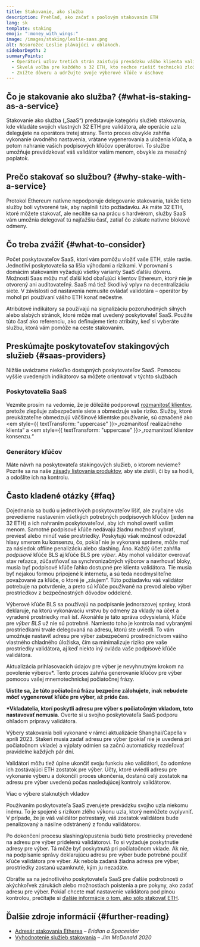 ```yaml
---
title: Stakovanie, ako služba
description: Prehľad, ako začať s poolovým stakovaním ETH
lang: sk
template: staking
emoji: ":money_with_wings:"
image: /images/staking/leslie-saas.png
alt: Nosorožec Leslie plávajúci v oblakoch.
sidebarDepth: 2
summaryPoints:
  - Operátori uzlov tretích strán zaisťujú prevádzku vášho klienta validátora
  - Skvelá voľba pre každého s 32 ETH, kto nechce riešiť technickú zložitosť prevádzky uzla
  - Znížte dôveru a udržujte svoje výberové kľúče v úschove
---
```


## Čo je stakovanie ako služba? {#what-is-staking-as-a-service}

Stakovanie ako služba („SaaS“) predstavuje kategóriu služieb stakovania, kde vkladáte svojich vlastných 32 ETH pre validátora, ale operácie uzla delegujete na operátora tretej strany. Tento proces obvykle zahŕňa vykonanie úvodného nastavenia, vrátane vygenerovania a uloženia kľúča, a potom nahranie vašich podpisových kľúčov operátorovi. To službe umožňuje prevádzkovať váš validátor vašim menom, obvykle za mesačný poplatok.

## Prečo stakovať so službou? {#why-stake-with-a-service}

Protokol Ethereum natívne nepodporuje delegovanie stakovania, takže tieto služby boli vytvorené tak, aby naplnili túto požiadavku. Ak máte 32 ETH, ktoré môžete stakovať, ale necítite sa na prácu s hardvérom, služby SaaS vám umožnia delegovať tú najťažšiu časť, zatiaľ čo získate natívne blokové odmeny.

<CardGrid>
  <Card title="Váš vlastný validátor" emoji=":desktop_computer:" description="Deposit your own 32 ETH to activate your own set of signing keys that will participate in Ethereum consensus. Monitor your progress with dashboards to watch those ETH rewards accumulate." />
  <Card title="Jednoduché spustenie" emoji="🏁" description="Forget about hardware specs, setup, node maintenance and upgrades. SaaS providers let you outsource the hard part by uploading your own signing credentials, allowing them to run a validator on your behalf, for a small cost." />
  <Card title="Obmedzuje vaše riziko" emoji=":shield:" description="In many cases users do not have to give up access to the keys that enable withdrawing or transferring staked funds. These are different from the signing keys, and can be stored separately to limit (but not eliminate) your risk as a staker." />
</CardGrid>

<StakingComparison page="saas" />

## Čo treba zvážiť {#what-to-consider}

Počet poskytovateľov SaaS, ktorí vám pomôžu vložiť vaše ETH, stále rastie. Jednotliví poskytovatelia sa líšia výhodami a rizikami. V porovnaní s domácim stakovaním vyžadujú všetky varianty SaaS ďalšiu dôveru. Možnosti Saas môžu mať ďalší kód obaľujúci klientov Ethereum, ktorý nie je otvorený ani auditovateľný. SaaS má tiež škodlivý vplyv na decentralizáciu siete. V závislosti od nastavenia nemusíte ovládať validotára – operátor by mohol pri používaní vášho ETH konať nečestne.

Atribútové indikátory sa používajú na signalizáciu pozoruhodných silných alebo slabých stránok, ktoré môže mať uvedený poskytovateľ SaaS. Použite túto časť ako referenciu, ako definujeme tieto atribúty, keď si vyberáte službu, ktorá vám pomôže na ceste stakovaním.

<StakingConsiderations page="saas" />

## Preskúmajte poskytovateľov stakingových služieb {#saas-providers}

Nižšie uvádzame niekoľko dostupných poskytovateľov SaaS. Pomocou vyššie uvedených indikátorov sa môžete orientovať v týchto službách

<ProductDisclaimer />

### Poskytovatelia SaaS

<StakingProductsCardGrid category="saas" />

Vezmite prosím na vedomie, že je dôležité podporovať [rozmanitosť klientov](/developers/docs/nodes-and-clients/client-diversity/), pretože zlepšuje zabezpečenie siete a obmedzuje vaše riziko. Služby, ktoré preukázateľne obmedzujú väčšinové klientske používanie, sú označené ako <em style={{ textTransform: "uppercase" }}>„rozmanitosť realizačného klienta“</em> a <em style={{ textTransform: "uppercase" }}>„rozmanitosť klientov konsenzu.“</em>

### Generátory kľúčov

<StakingProductsCardGrid category="keyGen" />

Máte návrh na poskytovateľa stakingových služieb, o ktorom nevieme? Pozrite sa na naše [zásady listovania produktov](/contributing/adding-staking-products/), aby ste zistili, či by sa hodili, a odošlite ich na kontrolu.

## Často kladené otázky {#faq}

<ExpandableCard title="Kto drží moje kľúče?" eventCategory="SaasStaking" eventName="clicked who holds my keys">
Dojednania sa budú u jednotlivých poskytovateľov líšiť, ale zvyčajne vás prevedieme nastavením všetkých potrebných podpisových kľúčov (jeden na 32 ETH) a ich nahraním poskytovateľovi, aby ich mohol overiť vašim menom. Samotné podpisové kľúče nedávajú žiadnu možnosť vybrať, previesť alebo minúť vaše prostriedky. Poskytujú však možnosť odovzdať hlasy smerom ku konsenzu, čo, pokiaľ nie je vykonané správne, môže mať za následok offline penalizáciu alebo slashing.
</ExpandableCard>

<ExpandableCard title="Takže existujú dve sady kľúčov?" eventCategory="SaasStaking" eventName="clicked so there are two sets of keys">
Áno. Každý účet zahŕňa <em>podpisové</em> kľúče BLS aj kľúče BLS pre <em>výber</em>. Aby mohol validátor overovať stav reťazca, zúčastňovať sa synchronizačných výborov a navrhovať bloky, musia byť podpisové kľúče ľahko dostupné pre klienta validátora. Tie musia byť nejakou formou pripojené k internetu, a sú teda neodmysliteľne považované za kľúče, o ktoré je „záujem“. Túto požiadavku váš validátor potrebuje na potvrdenie, a preto sú kľúče používané na prevod alebo výber prostriedkov z bezpečnostných dôvodov oddelené.

Výberové kľúče BLS sa používajú na podpísanie jednorazovej správy, ktorá deklaruje, na ktorú vykonávaciu vrstvu by odmeny za vklady na účet a vyradené prostriedky mali ísť. Akonáhle je táto správa odvysielaná, kľúče pre <em>výber BLS</em> už nie sú potrebné. Namiesto toho je kontrola nad vybranými prostriedkami trvale delegovaná na adresu, ktorú ste uviedli. To vám umožňuje nastaviť adresu pre výber zabezpečenú prostredníctvom vášho vlastného chladného úložiska, čím sa minimalizuje riziko pre vaše prostriedky validátora, aj keď niekto iný ovláda vaše podpisové kľúče validátora.

Aktualizácia prihlasovacích údajov pre výber je nevyhnutným krokom na povolenie výberov\*. Tento proces zahŕňa generovanie kľúčov pre výber pomocou vašej mnemotechnickej počiatočnej frázy.

<strong>Uistite sa, že túto počiatočnú frázu bezpečne zálohujete, inak nebudete môcť vygenerovať kľúče pre výber, až príde čas.

\*Vkladatelia, ktorí poskytli adresu pre výber s počiatočným vkladom, toto nastavovať nemusia</strong>. Overte si u svojho poskytovateľa SaaS podporu ohľadom prípravy validátora.
</ExpandableCard>

<ExpandableCard title="Kedy môžem urobiť výber?" eventCategory="SaasStaking" eventName="clicked when can I withdraw">
Výbery stakovania boli vykonané v rámci aktualizácie Shanghai/Capella v apríli 2023. Stakeri musia zadať adresu pre výber (pokiaľ nie je uvedená pri počiatočnom vklade) a výplaty odmien sa začnú automaticky rozdeľovať pravidelne každých pár dní.

Validátori môžu tiež úplne ukončiť svoju funkciu ako validátori, čo odomkne ich zostávajúci ETH zostatok pre výber. Účty, ktoré uviedli adresu pre vykonanie výberu a dokončili proces ukončenia, dostanú celý zostatok na adresu pre výber uvedenú počas nasledujúcej kontroly validátorov.

<ButtonLink href="/staking/withdrawals/">Viac o výbere staknutých vkladov</ButtonLink>
</ExpandableCard>

<ExpandableCard title="Čo sa stane, keď dostanem trest?" eventCategory="SaasStaking" eventName="clicked what happens if I get slashed">
Používaním poskytovateľa SaaS zverujete prevádzku svojho uzla niekomu inému. To je spojené s rizikom zlého výkonu uzla, ktorý nemôžete ovplyvniť. V prípade, že je váš validátor potrestaný, váš zostatok validátora bude penalizovaný a násilne odstránený z fondu validátorov.

Po dokončení procesu slashing/opustenia budú tieto prostriedky prevedené na adresu pre výber pridelenú validátorovi. To si vyžaduje poskytnutie adresy pre výber. Tá môže byť poskytnutá pri počiatočnom vklade. Ak nie, na podpísanie správy deklarujúcu adresu pre výber bude potrebné použiť kľúče validátora pre výber. Ak nebola zadaná žiadna adresa pre výber, prostriedky zostanú uzamknuté, kým ju nezadáte.

Obráťte sa na jednotlivého poskytovateľa SaaS pre ďalšie podrobnosti o akýchkoľvek zárukách alebo možnostiach poistenia a pre pokyny, ako zadať adresu pre výber. Pokiaľ chcete mať nastavenie validátora pod plnou kontrolou, prečítajte si <a href="/staking/solo/">ďalšie informácie o tom, ako sólo stakovať ETH</a>.
</ExpandableCard>

## Ďalšie zdroje informácií {#further-reading}

- [Adresár stakovania Etherea](https://www.staking.directory/) – _Eridian a Spacesider_
- [Vyhodnotenie služieb stakovania](https://www.attestant.io/posts/evaluating-staking-services/) – _Jim McDonald 2020_
